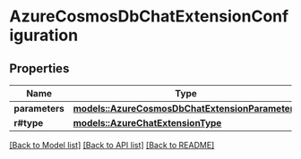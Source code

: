 # AzureCosmosDbChatExtensionConfiguration

## Properties

Name | Type | Description | Notes
------------ | ------------- | ------------- | -------------
**parameters** | [**models::AzureCosmosDbChatExtensionParameters**](AzureCosmosDBChatExtensionParameters.md) |  | 
**r#type** | [**models::AzureChatExtensionType**](AzureChatExtensionType.md) |  | 

[[Back to Model list]](../README.md#documentation-for-models) [[Back to API list]](../README.md#documentation-for-api-endpoints) [[Back to README]](../README.md)


